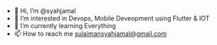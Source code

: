 - 👋 Hi, I’m @syahjamal
- 👀 I’m interested in Devops, Mobile Deveopment using Flutter & IOT
- 🌱 I’m currently learning Everything
- 📫 How to reach me sulaimansyahjamal@gmail.com

<!---
syahjamal/syahjamal is a ✨ special ✨ repository because its `README.md` (this file) appears on your GitHub profile.
You can click the Preview link to take a look at your changes.
--->

